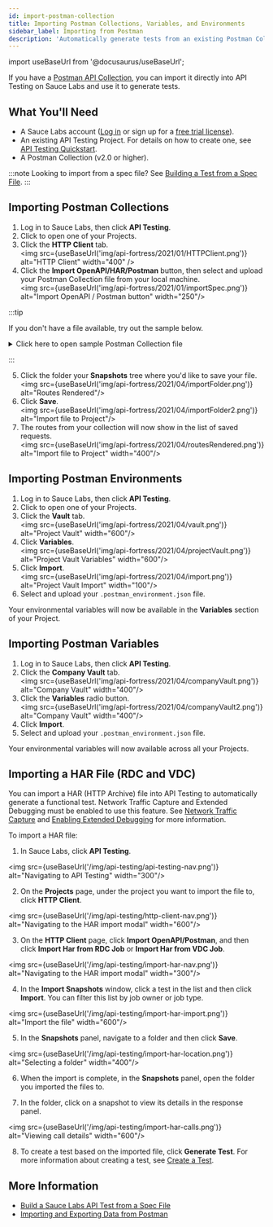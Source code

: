 ```yaml
---
id: import-postman-collection
title: Importing Postman Collections, Variables, and Environments
sidebar_label: Importing from Postman
description: 'Automatically generate tests from an existing Postman Collection.'
---
```


import useBaseUrl from '@docusaurus/useBaseUrl';

If you have a [Postman API Collection](https://www.postman.com/collection/), you can import it directly into API Testing on Sauce Labs and use it to generate tests.

## What You'll Need

- A Sauce Labs account ([Log in](https://accounts.saucelabs.com/am/XUI/#login/) or sign up for a [free trial license](https://saucelabs.com/sign-up)).
- An existing API Testing Project. For details on how to create one, see [API Testing Quickstart](/api-testing/quickstart/).
- A Postman Collection (v2.0 or higher).

:::note
Looking to import from a spec file? See [Building a Test from a Spec File](/api-testing/build-from-spec/).
:::

## Importing Postman Collections

1. Log in to Sauce Labs, then click **API Testing**.
2. Click to open one of your Projects.
3. Click the **HTTP Client** tab.<br/><img src={useBaseUrl('img/api-fortress/2021/01/HTTPClient.png')} alt="HTTP Client" width="400" />
4. Click the **Import OpenAPI/HAR/Postman** button, then select and upload your Postman Collection file from your local machine.<br/><img src={useBaseUrl('img/api-fortress/2021/01/importSpec.png')} alt="Import OpenAPI / Postman button" width="250"/>

:::tip

If you don't have a file available, try out the sample below.

<details><summary>Click here to open sample Postman Collection file</summary>Copy the text below, paste text into a text editor, then save that as a .json file.<br/><br/>

```json title="demo_postman_collection.json"
{
"info": {
"_postman_id": "901ae894-37d4-45c1-b1bc-bd6b31762bfe",
"name": "demoapif",
"description": "Call to the APIF demo API All Products Get.",
"schema": "https://schema.getpostman.com/json/collection/v2.1.0/collection.json"
},
"item": [
{
"name": "product",
"item": [
{
"name": "List All Products",
"request": {
"auth": {
"type": "oauth2",
"oauth2": [
{
"key": "addTokenTo",
"value": "header",
"type": "string"
}
]
},
"method": "GET",
"header": [
{
"key": "Accept",
"value": "application/json"
},
{
"key": "key",
"value": "ABC123",
"type": "text"
}
],
"url": {
"raw": "http://demoapi.apifortress.com/api/retail/product",
"protocol": "http",
"host": ["demoapi", "apifortress", "com"],
"path": ["api", "retail", "product"]
}
},
"response": []
}
],
"description": "Folder for product"
}
]
}
```

</details>

:::

5. Click the folder your **Snapshots** tree where you'd like to save your file.<br/><img src={useBaseUrl('img/api-fortress/2021/04/importFolder.png')} alt="Routes Rendered"/>
6. Click **Save**.<br/><img src={useBaseUrl('img/api-fortress/2021/04/importFolder2.png')} alt="Import file to Project"/>
7. The routes from your collection will now show in the list of saved requests.<br/><img src={useBaseUrl('img/api-fortress/2021/04/routesRendered.png')} alt="Import file to Project" width="400"/>

## Importing Postman Environments

1. Log in to Sauce Labs, then click **API Testing**.
1. Click to open one of your Projects.
1. Click the **Vault** tab.<br/><img src={useBaseUrl('img/api-fortress/2021/04/vault.png')} alt="Project Vault" width="600"/>
1. Click **Variables**.<br/><img src={useBaseUrl('img/api-fortress/2021/04/projectVault.png')} alt="Project Vault Variables" width="600"/>
1. Click **Import**.<br/><img src={useBaseUrl('img/api-fortress/2021/04/import.png')} alt="Project Vault Import" width="100"/>
1. Select and upload your `.postman_environment.json` file.

Your environmental variables will now be available in the **Variables** section of your Project.

## Importing Postman Variables

1. Log in to Sauce Labs, then click **API Testing**.
1. Click the **Company Vault** tab.<br/><img src={useBaseUrl('img/api-fortress/2021/04/companyVault.png')} alt="Company Vault" width="400"/>
1. Click the **Variables** radio button.<br/><img src={useBaseUrl('img/api-fortress/2021/04/companyVault2.png')} alt="Company Vault" width="400"/>
1. Click **Import**.
1. Select and upload your `.postman_environment.json` file.

Your environmental variables will now available across all your Projects.

## Importing a HAR File (RDC and VDC)

You can import a HAR (HTTP Archive) file into API Testing to automatically generate a functional test. Network Traffic Capture and Extended Debugging must be enabled to use this feature. See [Network Traffic Capture](/mobile-apps/features/network-capture) and [Enabling Extended Debugging](/insights/debug#enabling-extended-debugging) for more information.

To import a HAR file:

1. In Sauce Labs, click **API Testing**.

<img src={useBaseUrl('/img/api-testing/api-testing-nav.png')} alt="Navigating to API Testing" width="300"/>

2. On the **Projects** page, under the project you want to import the file to, click **HTTP Client**.

<img src={useBaseUrl('/img/api-testing/http-client-nav.png')} alt="Navigating to the HAR import modal" width="600"/>

3. On the **HTTP Client** page, click **Import OpenAPI/Postman**, and then click **Import Har from RDC Job** or **Import Har from VDC Job**.

<img src={useBaseUrl('/img/api-testing/import-har-nav.png')} alt="Navigating to the HAR import modal" width="300"/>

4. In the **Import Snapshots** window, click a test in the list and then click **Import**. You can filter this list by job owner or job type.

<img src={useBaseUrl('/img/api-testing/import-har-import.png')} alt="Import the file" width="600"/>

5. In the **Snapshots** panel, navigate to a folder and then click **Save**.

<img src={useBaseUrl('/img/api-testing/import-har-location.png')} alt="Selecting a folder" width="400"/>

6. When the import is complete, in the **Snapshots** panel, open the folder you imported the files to.

7. In the folder, click on a snapshot to view its details in the response panel.

<img src={useBaseUrl('/img/api-testing/import-har-calls.png')} alt="Viewing call details" width="600"/>

8. To create a test based on the imported file, click **Generate Test**. For more information about creating a test, see [Create a Test](/api-testing/composer#create-a-test).

## More Information

- [Build a Sauce Labs API Test from a Spec File](/api-testing/build-from-spec)
- [Importing and Exporting Data from Postman](https://learning.postman.com/docs/getting-started/importing-and-exporting-data/#exporting-postman-data)
